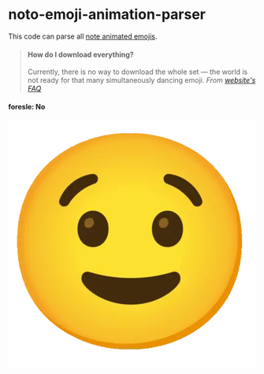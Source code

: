 # noto-emoji-animation-parser

This code can parse all [note animated emojis](https://googlefonts.github.io/noto-emoji-animation).

> #### How do I download everything?
> Currently, there is no way to download the whole set — the world is not ready for that many simultaneously dancing emoji.
> *From [website's FAQ](https://googlefonts.github.io/noto-emoji-animation/documentation)*

#### foresle: No

![wink](emojis/winking-face.webp)